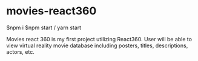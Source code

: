 # movies-react360

$npm i
$npm start / yarn start 

Movies react 360 is my first project utilizing React360. User will be able to view virtual reality
movie database including posters, titles, descriptions, actors, etc. 
